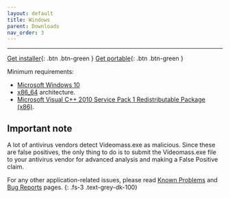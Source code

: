 ```yaml
---
layout: default
title: Windows
parent: Downloads
nav_order: 3
---
```


---
  
[Get installer](https://github.com/jeanslack/Videomass/releases/latest/download/Videomass-v3.4.5-x86_64-Setup.exe){: .btn .btn-green } 
[Get portable](https://github.com/jeanslack/Videomass/releases/latest/download/Videomass-v3.4.5-x86_64-portable.7z){: .btn .btn-green }     

Minimum requirements:
- [Microsoft Windows 10](https://en.wikipedia.org/wiki/Windows_10)
- [x86_64](https://en.wikipedia.org/wiki/X86-64) architecture. 
- [Microsoft Visual C++ 2010 Service Pack 1 Redistributable Package (x86)](https://download.microsoft.com/download/1/6/5/165255E7-1014-4D0A-B094-B6A430A6BFFC/vcredist_x86.exe).   

## Important note

A lot of antivirus vendors detect Videomass.exe as malicious. Since
these are false positives, the only thing to do is to submit the
Videomass.exe file to your antivirus vendor for advanced analysis
and making a False Positive claim.

For any other application-related issues, please read 
[Known Problems](../../known_problems) and [Bug Reports](../Bugs) pages.
{: .fs-3 .text-grey-dk-100} 
